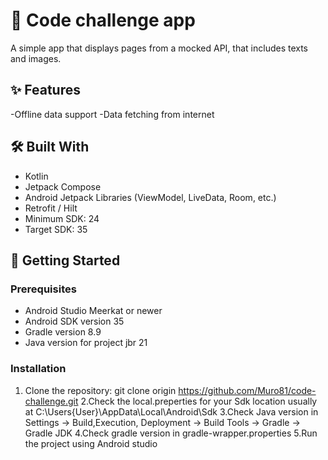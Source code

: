# 📱 Code challenge app

A simple app that displays pages from a mocked API, that includes texts and images.

## ✨ Features

-Offline data support
-Data fetching from internet


## 🛠 Built With

- Kotlin
- Jetpack Compose
- Android Jetpack Libraries (ViewModel, LiveData, Room, etc.)
- Retrofit / Hilt 
- Minimum SDK: 24
- Target SDK: 35

## 🚀 Getting Started

### Prerequisites

- Android Studio Meerkat or newer
- Android SDK version 35
- Gradle version 8.9
- Java version for project jbr 21

### Installation

1. Clone the repository:
   git clone origin	https://github.com/Muro81/code-challenge.git
2.Check the local.preperties for your Sdk location usually at C:\\Users\{User}\AppData\Local\Android\Sdk
3.Check Java version in Settings -> Build,Execution, Deployment -> Build Tools -> Gradle -> Gradle JDK
4.Check gradle version in gradle-wrapper.properties
5.Run the project using Android studio
